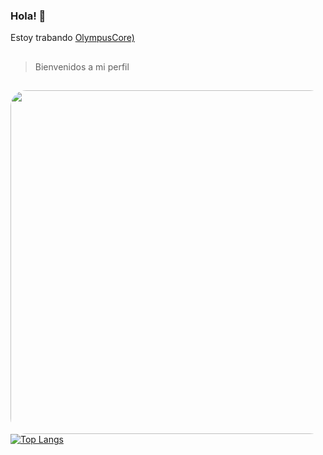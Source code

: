 ### Hola! 👋

Estoy trabando
 [OlympusCore)](https://github.com/jorge990125/Olympus-Source)
 ## 
>Bienvenidos a mi perfil
## 
</div>
<img align="left" height="550" style="border-radius:25px;" src="https://github.com/jorge990125/jorge990125/blob/main/4-4.jpg?raw=true">
</div>

[![Top Langs](https://github-readme-stats.vercel.app/api/top-langs/?username=jorge990125&layout=compact&theme=algolia)](https://github.com/jorge990125)
<!--
**jorge990125/jorge990125** is a âœ¨ _special_ âœ¨ repository because its `README.md` (this file) appears on your GitHub profile.

Here are some ideas to get you started:

- ðŸŒ± Iâ€™m currently learning ...
- ðŸ‘¯ Iâ€™m looking to collaborate on ...
- ðŸ¤” Iâ€™m looking for help with ...
- ðŸ’¬ Ask me about ...
- ðŸ“« How to reach me: ...
- ðŸ˜„ Pronouns: ...
- âš¡ Fun fact: ...
-->
